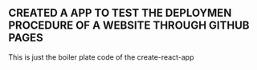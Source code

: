 ## CREATED A APP TO TEST THE DEPLOYMEN PROCEDURE OF A WEBSITE THROUGH GITHUB PAGES

This is just the boiler plate code of the create-react-app
